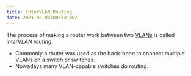 ```yaml
---
title: InterVLAN Routing
date: 2021-02-08T08:53:00Z
---
```

The process of making a router work between two
[VLANs](20210206110741-vlan.md) is called _interVLAN routing_.

* Commonly a router was used as the back-bone to connect multiple VLANs on a
	switch or switches.
* Nowadays many VLAN-capable switches do routing. 
